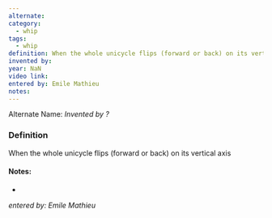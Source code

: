 ```yaml
---
alternate: 
category:
  - whip
tags:
  - whip
definition: When the whole unicycle flips (forward or back) on its vertical axis
invented by: 
year: NaN
video link: 
entered by: Emile Mathieu
notes: 
---
```

Alternate Name: 
*Invented by ?*

### Definition
When the whole unicycle flips (forward or back) on its vertical axis


#### Notes:
- 
*entered by: Emile Mathieu*
